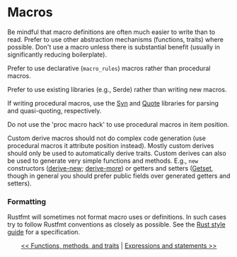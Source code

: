 # Macros

Be mindful that macro definitions are often much easier to write than to read.
Prefer to use other abstraction mechanisms (functions, traits) where possible.
Don't use a macro unless there is substantial benefit (usually in significantly reducing boilerplate).

Prefer to use declarative (`macro_rules`) macros rather than procedural macros.

Prefer to use existing libraries (e.g., Serde) rather than writing new macros.

If writing procedural macros, use the [Syn](https://github.com/dtolnay/syn) and [Quote](https://github.com/dtolnay/quote) libraries for parsing and quasi-quoting, respectively.

Do not use the 'proc macro hack' to use procedural macros in item position.

Custom derive macros should not do complex code generation (use procedural macros it attribute position instead).
Mostly custom derives should only be used to automatically derive traits.
Custom derives can also be used to generate very simple functions and methods.
E.g., `new` constructors ([derive-new](https://github.com/nrc/derive-new); [derive-more](https://jeltef.github.io/derive_more/derive_more/constructor.html)) or getters and setters ([Getset](https://github.com/Hoverbear/getset), though in general you should prefer public fields over generated getters and setters).

### Formatting

Rustfmt will sometimes not format macro uses or definitions.
In such cases try to follow Rustfmt conventions as closely as possible.
See the [Rust style guide](https://github.com/rust-lang/rfcs/tree/master/style-guide) for a specification.

<p align="center">
<a href="functions.html">&lt;&lt; Functions, methods, and traits</a> | <a href="exprs.html">Expressions and statements &gt;&gt;</a>
</p>
